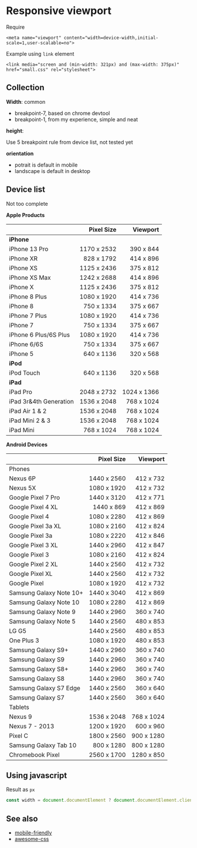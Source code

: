 # Responsive viewport

Require

```
<meta name="viewport" content="width=device-width,initial-scale=1,user-scalable=no">
```

Example using `link` element

```
<link media="screen and (min-width: 321px) and (max-width: 375px)" href="small.css" rel="stylesheet">
```

## Collection

__Width__: common

- breakpoint-7, based on chrome devtool
- breakpoint-1, from my experience, simple and neat

__height__:

Use 5 breakpoint rule from device list, not tested yet

__orientation__

- potrait is default in mobile
- landscape is default in desktop

## Device list

Not too complete

__Apple Products__

| 						|Pixel Size		|Viewport		|
|-----------------------|--------------:|--------------:|
|__iPhone__												|
|iPhone 13 Pro			|1170 x 2532	|390 x 844		|
|iPhone XR 	            |828 x 1792 	|414 x 896		|
|iPhone XS 	            |1125 x 2436 	|375 x 812		|
|iPhone XS Max 	        |1242 x 2688 	|414 x 896		|
|iPhone X 	            |1125 x 2436 	|375 x 812		|
|iPhone 8 Plus 	        |1080 x 1920 	|414 x 736		|
|iPhone 8 	            |750 x 1334 	|375 x 667		|
|iPhone 7 Plus 	        |1080 x 1920 	|414 x 736		|
|iPhone 7 	            |750 x 1334 	|375 x 667		|
|iPhone 6 Plus/6S Plus 	|1080 x 1920 	|414 x 736		|
|iPhone 6/6S 	        |750 x 1334 	|375 x 667		|
|iPhone 5 	           	|640 x 1136 	|320 x 568		|
|__iPod__				 								|
|iPod Touch 	        |640 x 1136 	|320 x 568		|
|__iPad__												|
|iPad Pro 	            |2048 x 2732 	|1024 x 1366	|
|iPad 3r&4th Generation |1536 x 2048 	|768 x 1024		|
|iPad Air 1 & 2 	    |1536 x 2048 	|768 x 1024		|
|iPad Mini 2 & 3 	    |1536 x 2048 	|768 x 1024		|
|iPad Mini 	            |768 x 1024 	|768 x 1024		|

__Android Devices__

|							|Pixel Size 	|  Viewport		|
|---------------------------|--------------:|--------------:|
|Phones														|
|Nexus 6P 	            	|1440 x 2560 	|412 x 732		|
|Nexus 5X 	            	|1080 x 1920 	|412 x 732		|
|Google Pixel 7 Pro 		|1440 x 3120 	|412 x 771		|
|Google Pixel 4 XL 	    	|1440 x 869 	|412 x 869		|
|Google Pixel 4 	    	|1080 x 2280 	|412 x 869		|
|Google Pixel 3a XL 		|1080 x 2160 	|412 x 824		|
|Google Pixel 3a 	    	|1080 x 2220 	|412 x 846		|
|Google Pixel 3 XL 	    	|1440 x 2960 	|412 x 847		|
|Google Pixel 3 	    	|1080 x 2160 	|412 x 824		|
|Google Pixel 2 XL 	    	|1440 x 2560 	|412 x 732		|
|Google Pixel XL 	    	|1440 x 2560 	|412 x 732		|
|Google Pixel 	        	|1080 x 1920 	|412 x 732		|
|Samsung Galaxy Note 10+ 	|1440 x 3040 	|412 x 869		|
|Samsung Galaxy Note 10  	|1080 x 2280 	|412 x 869		|
|Samsung Galaxy Note 9 		|1440 x 2960 	|360 x 740		|
|Samsung Galaxy Note 5 		|1440 x 2560 	|480 x 853		|
|LG G5 	                	|1440 x 2560 	|480 x 853		|
|One Plus 3 	            |1080 x 1920 	|480 x 853		|
|Samsung Galaxy S9+ 	    |1440 x 2960 	|360 x 740		|
|Samsung Galaxy S9 	    	|1440 x 2960 	|360 x 740		|
|Samsung Galaxy S8+ 	    |1440 x 2960 	|360 x 740		|
|Samsung Galaxy S8 	    	|1440 x 2960 	|360 x 740		|
|Samsung Galaxy S7 Edge 	|1440 x 2560 	|360 x 640		|
|Samsung Galaxy S7 	    	|1440 x 2560 	|360 x 640		|
|Tablets										 			|
|Nexus 9		 	        |1536 x 2048 	|768 x 1024		|
|Nexus 7 - 2013 	        |1200 x 1920 	|600 x 960		|
|Pixel C 	              	|1800 x 2560 	|900 x 1280		|
|Samsung Galaxy Tab 10 		|800 x 1280 	|800 x 1280		|
|Chromebook Pixel 	      	|2560 x 1700 	|1280 x 850		|

## Using javascript

Result as `px`

```javascript
const width = document.documentElement ? document.documentElement.clientWidth : 0
```

## See also

- [mobile-friendly](https://search.google.com/test/mobile-friendly)
- [awesome-css](https://github.com/uhub/awesome-css)